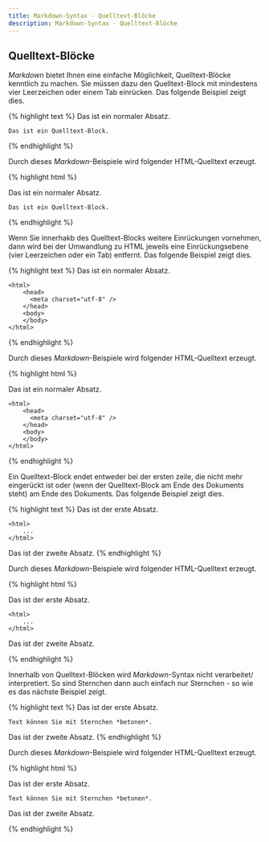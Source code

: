 ```yaml
---
title: Markdown-Syntax - Quelltext-Blöcke
description: Markdown-Syntax - Quelltext-Blöcke
---
```


## Quelltext-Blöcke

*Markdown* bietet Ihnen eine einfache Möglichkeit, Quelltext-Blöcke kenntlich zu machen. Sie müssen dazu den Quelltext-Block mit mindestens vier Leerzeichen oder einem Tab einrücken. Das folgende Beispiel zeigt dies.

{% highlight text %}
Das ist ein normaler Absatz.

    Das ist ein Quelltext-Block.
{% endhighlight %}

Durch dieses *Markdown*-Beispiele wird folgender HTML-Quelltext erzeugt.

{% highlight html %}
<p>Das ist ein normaler Absatz.</p>

<pre><code>Das ist ein Quelltext-Block.
</code></pre>
{% endhighlight %}

Wenn Sie innerhakb des Quelltext-Blocks weitere Einrückungen vornehmen, dann wird bei der Umwandlung zu HTML jeweils eine Einrückungsebene (vier Leerzeichen oder ein Tab) entfernt. Das folgende Beispiel zeigt dies.

{% highlight text %}
Das ist ein normaler Absatz.

    <html>
        <head>
          <meta charset="utf-8" />
        </head>
        <body>
        </body>
    </html>
{% endhighlight %}

Durch dieses *Markdown*-Beispiele wird folgender HTML-Quelltext erzeugt.

{% highlight html %}
<p>Das ist ein normaler Absatz.</p>

<pre><code>&lt;html&gt;
    &lt;head&gt;
      &lt;meta charset="utf-8" /&gt;
    &lt;/head&gt;
    &lt;body&gt;
    &lt;/body&gt;
&lt;/html&gt;
</code></pre>
{% endhighlight %}

Ein Quelltext-Block endet entweder bei der ersten zeile, die nicht mehr eingerückt ist oder (wenn der Quelltext-Block am Ende des Dokuments steht) am Ende des Dokuments. Das folgende Beispiel zeigt dies.

{% highlight text %}
Das ist der erste Absatz.

    <html>
        ...
    </html>

Das ist der zweite Absatz.
{% endhighlight %}

Durch dieses *Markdown*-Beispiele wird folgender HTML-Quelltext erzeugt.

{% highlight html %}
<p>Das ist der erste Absatz.</p>

<pre><code>&lt;html&gt;
    ...
&lt;/html&gt;
</code></pre>

<p>Das ist der zweite Absatz.</p>
{% endhighlight %}

Innerhalb von Quelltext-Blöcken wird *Markdown*-Syntax nicht verarbeitet/ interpretiert. So sind Sternchen dann auch einfach nur Sternchen - so wie es das nächste Beispiel zeigt.

{% highlight text %}
Das ist der erste Absatz.

    Text können Sie mit Sternchen *betonen*.

Das ist der zweite Absatz.
{% endhighlight %}

Durch dieses *Markdown*-Beispiele wird folgender HTML-Quelltext erzeugt.

{% highlight html %}
<p>Das ist der erste Absatz.</p>

<pre><code>Text können Sie mit Sternchen *betonen*.
</code></pre>

<p>Das ist der zweite Absatz.</p>
{% endhighlight %}
